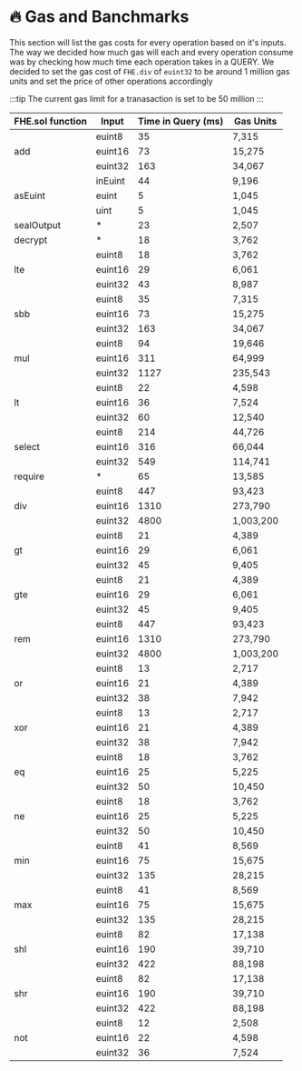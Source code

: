 # 🔥 Gas and Banchmarks

This section will list the gas costs for every operation based on it's inputs.
The way we decided how much gas will each and every operation consume was by checking how much time each operation takes in a QUERY. We decided to set the gas cost of `FHE.div` of `euint32` to be around 1 million gas units and set the price of other operations accordingly

:::tip
The current gas limit for a tranasaction is set to be 50 million
:::

<table>
    <thead>
        <tr>
            <th>FHE.sol function</th>
            <th>Input</th>
            <th>Time in Query (ms)</th>
            <th>Gas Units </th>
        </tr>
    </thead>
    <tbody>
        <tr>
            <td rowspan="3">add</td>
            <td>euint8</td>
            <td>35</td>
            <td>7,315</td>
        </tr>
        <tr>
            <td>euint16</td>
            <td>73</td>
            <td>15,275</td>
        </tr>
        <tr>
            <td>euint32</td>
            <td>163</td>
            <td>34,067</td>
        </tr>
        <tr>
            <td rowspan="3">asEuint</td>
            <td>inEuint</td>
            <td>44</td>
            <td>9,196</td>
        </tr>
        <tr>
            <td>euint</td>
            <td>5</td>
            <td>1,045</td>
        </tr>
        <tr>
            <td>uint</td>
            <td>5</td>
            <td>1,045</td>
        </tr>
        <tr>
            <td>sealOutput</td>
            <td>*</td>
            <td>23</td>
            <td>2,507</td>
        </tr>
        <tr>
            <td>decrypt</td>
            <td>*</td>
            <td>18</td>
            <td>3,762</td>
        </tr>
        <tr>
            <td rowspan="3">lte</td>
            <td>euint8</td>
            <td>18</td>
            <td>3,762</td>
        </tr>
        <tr>
            <td>euint16</td>
            <td>29</td>
            <td>6,061</td>
        </tr>
        <tr>
            <td>euint32</td>
            <td>43</td>
            <td>8,987</td>
        </tr>
         <tr>
            <td rowspan="3">sbb</td>
            <td>euint8</td>
           <td>35</td>
            <td>7,315</td>
        </tr>
        <tr>
            <td>euint16</td>
            <td>73</td>
            <td>15,275</td>
        </tr>
        <tr>
            <td>euint32</td>
            <td>163</td>
            <td>34,067</td>
        </tr>
        <tr>
            <td rowspan="3">mul</td>
            <td>euint8</td>
           <td>94</td>
            <td>19,646</td>
        </tr>
        <tr>
            <td>euint16</td>
            <td>311</td>
            <td>64,999</td>
        </tr>
        <tr>
            <td>euint32</td>
            <td>1127</td>
            <td>235,543</td>
        </tr>
        <tr>
            <td rowspan="3">lt</td>
            <td>euint8</td>
            <td>22</td>
            <td>4,598</td>
        </tr>
        <tr>
            <td>euint16</td>
            <td>36</td>
            <td>7,524</td>
        </tr>
        <tr>
            <td>euint32</td>
            <td>60</td>
            <td>12,540</td>
        </tr>
          <tr>
            <td rowspan="3">select</td>
            <td>euint8</td>
            <td>214</td>
            <td>44,726</td>
        </tr>
        <tr>
            <td>euint16</td>
            <td>316</td>
            <td>66,044</td>
        </tr>
        <tr>
            <td>euint32</td>
            <td>549</td>
            <td>114,741</td>
        </tr>
         <tr>
            <td>require</td>
            <td>*</td>
            <td>65</td>
            <td>13,585</td>
        </tr>
            <tr>
            <td rowspan="3">div</td>
            <td>euint8</td>
            <td>447</td>
            <td>93,423</td>
        </tr>
        <tr>
            <td>euint16</td>
            <td>1310</td>
            <td>273,790</td>
        </tr>
        <tr>
            <td>euint32</td>
            <td>4800</td>
            <td>1,003,200</td>
        </tr>
        <tr>
            <td rowspan="3">gt</td>
            <td>euint8</td>
            <td>21</td>
            <td>4,389</td>
        </tr>
        <tr>
            <td>euint16</td>
            <td>29</td>
            <td>6,061</td>
        </tr>
        <tr>
            <td>euint32</td>
            <td>45</td>
            <td>9,405</td>
        </tr>
          <tr>
            <td rowspan="3">gte</td>
            <td>euint8</td>
            <td>21</td>
            <td>4,389</td>
        </tr>
        <tr>
            <td>euint16</td>
            <td>29</td>
            <td>6,061</td>
        </tr>
        <tr>
            <td>euint32</td>
            <td>45</td>
            <td>9,405</td>
        </tr>
          <tr>
            <td rowspan="3">rem</td>
            <td>euint8</td>
            <td>447</td>
            <td>93,423</td>
        </tr>
        <tr>
            <td>euint16</td>
            <td>1310</td>
            <td>273,790</td>
        </tr>
        <tr>
            <td>euint32</td>
            <td>4800</td>
            <td>1,003,200</td>
        </tr>
         <tr>
            <td rowspan="3">or</td>
            <td>euint8</td>
            <td>13</td>
            <td>2,717</td>
        </tr>
        <tr>
            <td>euint16</td>
            <td>21</td>
            <td>4,389</td>
        </tr>
        <tr>
            <td>euint32</td>
            <td>38</td>
            <td>7,942</td>
        </tr>
            <tr>
            <td rowspan="3">xor</td>
            <td>euint8</td>
            <td>13</td>
            <td>2,717</td>
        </tr>
        <tr>
            <td>euint16</td>
            <td>21</td>
            <td>4,389</td>
        </tr>
        <tr>
            <td>euint32</td>
            <td>38</td>
            <td>7,942</td>
        </tr>
            <tr>
            <td rowspan="3">eq</td>
            <td>euint8</td>
            <td>18</td>
            <td>3,762</td>
        </tr>
        <tr>
            <td>euint16</td>
            <td>25</td>
            <td>5,225</td>
        </tr>
        <tr>
            <td>euint32</td>
            <td>50</td>
            <td>10,450</td>
        </tr>
                <tr>
            <td rowspan="3">ne</td>
            <td>euint8</td>
            <td>18</td>
            <td>3,762</td>
        </tr>
        <tr>
            <td>euint16</td>
            <td>25</td>
            <td>5,225</td>
        </tr>
        <tr>
            <td>euint32</td>
            <td>50</td>
            <td>10,450</td>
        </tr>
                <tr>
            <td rowspan="3">min</td>
            <td>euint8</td>
            <td>41</td>
            <td>8,569</td>
        </tr>
        <tr>
            <td>euint16</td>
            <td>75</td>
            <td>15,675</td>
        </tr>
        <tr>
            <td>euint32</td>
            <td>135</td>
            <td>28,215</td>
        </tr>
                     <tr>
            <td rowspan="3">max</td>
            <td>euint8</td>
            <td>41</td>
            <td>8,569</td>
        </tr>
        <tr>
            <td>euint16</td>
            <td>75</td>
            <td>15,675</td>
        </tr>
        <tr>
            <td>euint32</td>
            <td>135</td>
            <td>28,215</td>
        </tr>
                     <tr>
            <td rowspan="3">shl</td>
            <td>euint8</td>
            <td>82</td>
            <td>17,138</td>
        </tr>
        <tr>
            <td>euint16</td>
            <td>190</td>
            <td>39,710</td>
        </tr>
        <tr>
            <td>euint32</td>
            <td>422</td>
            <td>88,198</td>
        </tr>
              <tr>
            <td rowspan="3">shr</td>
            <td>euint8</td>
            <td>82</td>
            <td>17,138</td>
        </tr>
        <tr>
            <td>euint16</td>
            <td>190</td>
            <td>39,710</td>
        </tr>
        <tr>
            <td>euint32</td>
            <td>422</td>
            <td>88,198</td>
        </tr>
              <tr>
            <td rowspan="3">not</td>
            <td>euint8</td>
            <td>12</td>
            <td>2,508</td>
        </tr>
        <tr>
            <td>euint16</td>
            <td>22</td>
            <td>4,598</td>
        </tr>
        <tr>
            <td>euint32</td>
            <td>36</td>
            <td>7,524</td>
        </tr>
    </tbody>
</table>
